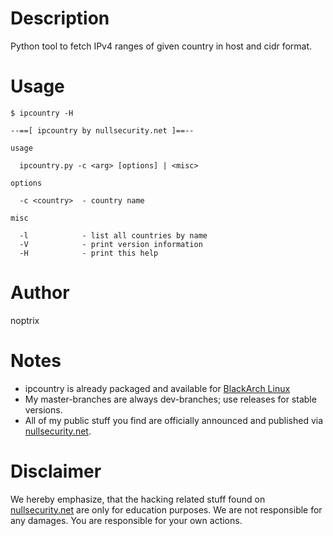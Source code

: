 # Description

Python tool to fetch IPv4 ranges of given country in host and cidr format.

# Usage

```
$ ipcountry -H

--==[ ipcountry by nullsecurity.net ]==--

usage

  ipcountry.py -c <arg> [options] | <misc>

options

  -c <country>  - country name

misc

  -l            - list all countries by name
  -V            - print version information
  -H            - print this help

```

# Author

noptrix

# Notes

- ipcountry is already packaged and available for [BlackArch Linux](https://www.blackarch.org/)
- My master-branches are always dev-branches; use releases for stable versions.
- All of my public stuff you find are officially announced and published via [nullsecurity.net](https://www.nullsecurity.net).

# Disclaimer

We hereby emphasize, that the hacking related stuff found on
[nullsecurity.net](http://nullsecurity.net) are only for education purposes.
We are not responsible for any damages. You are responsible for your own
actions.
